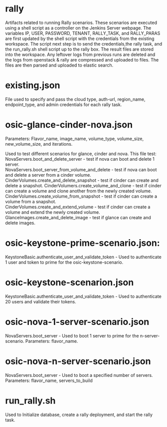 # rally
Artifacts related to running Rally scenarios. These scenarios are executed using a shell script as a controller on the Jenkins Server webpage. The variables IP, USER, PASSWORD, TENANT, RALLY_TASK, and RALLY_PARAS are first updated by the shell script with the credentials from the existing workspace. The  script next step is to send the credentials,the rally task, and the run_rally.sh shell script up to the rally box. The result files are stored into the workspace. Any leftover logs from previous runs are deleted and the logs from openstack & rally are compressed and uploaded to files. The files are then parsed and uploaded to elastic search.

# existing.json 
File used to specify and pass the cloud type, auth-url, region_name, endpoint_type, and admin credentials for each rally task.

# osic-glance-cinder-nova.json
Parameters: Flavor_name, image_name, volume_type, volume_size, new_volume_size, and iterations.

Used to test different scenarios for glance, cinder and nova. This file test:   
NovaServers.boot_and_delete_server - test if nova can boot and delete 1 server.   
NovaServers.boot_server_from_volume_and_delete - test if nova can boot and delete a server from a cinder volume.   
CinderVolumes.create_and_delete_snapshot - test if cinder can create and delete a snapshot.
CinderVolumers.create_volume_and_clone - test if cinder can create a volume and clone another from the newly created volume.  
CinderVolumes.create_volume_from_snapshot - test if cinder can create a volume from a snapshot.  
CinderVolumes.create_and_extend_volume - test if cinder can create a volume and extend the newly created volume.   
GlanceImages.create_and_delete_image  - test if glance can create and delete images.

# osic-keystone-prime-scenario.json:
KeystoneBasic.authenticate_user_and_validate_token - Used to authenticate 1 user and token to prime for the osic-keystone-scenario.

# osic-keystone-scenarion.json
KeystoneBasic.authenticate_user_and_validate_token - Used to authenticate 20 users and validate their tokens.

# osic-nova-1-server-scenario.json
NovaServers.boot_server - Used to boot 1 server to prime for the n-server-scenario. 
Parameters: flavor_name.

# osic-nova-n-server-scenario.json
NovaServers.boot_server - Used to boot a specified number of servers.
Parameters: flavor_name, servers_to_build

# run_rally.sh
Used to Initialize database, create a rally deployment, and start the rally task.
